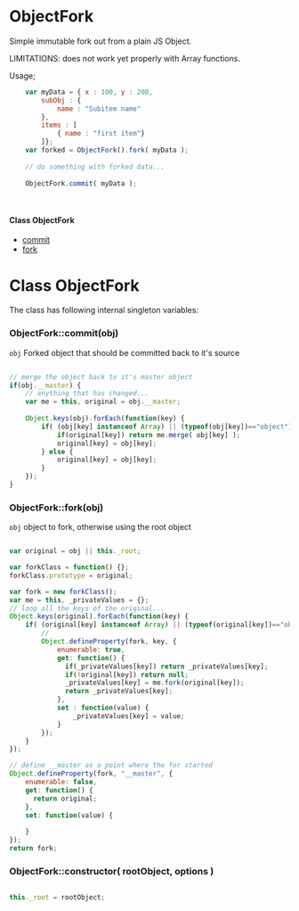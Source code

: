 # ObjectFork

Simple immutable fork out from a plain JS Object.

LIMITATIONS: does not work yet properly with Array functions.

Usage;
```javascript
    var myData = { x : 100, y : 200, 
        subObj : {
            name : "Subitem name"  
        },
        items : [
            { name : "first item"}
        ]};
    var forked = ObjectFork().fork( myData );
    
    // do something with forked data...
    
    ObjectFork.commit( myData );
    
        
```



















   

 


   
#### Class ObjectFork


- [commit](README.md#ObjectFork_commit)
- [fork](README.md#ObjectFork_fork)



   


   





   
# Class ObjectFork


The class has following internal singleton variables:
        
        
### <a name="ObjectFork_commit"></a>ObjectFork::commit(obj)
`obj` Forked object that should be committed back to it&#39;s source
 


```javascript

// merge the object back to it's master object
if(obj.__master) {
    // anything that has changed...
    var me = this, original = obj.__master;
    
    Object.keys(obj).forEach(function(key) {
        if( (obj[key] instanceof Array) || (typeof(obj[key])=="object") ) {
            if(original[key]) return me.merge( obj[key] );     
            original[key] = obj[key];
        } else {
            original[key] = obj[key];
        }
    });    
}
```

### <a name="ObjectFork_fork"></a>ObjectFork::fork(obj)
`obj` object to fork, otherwise using the root object
 


```javascript

var original = obj || this._root;

var forkClass = function() {};
forkClass.prototype = original;

var fork = new forkClass();
var me = this, _privateValues = {};
// loop all the keys of the original...
Object.keys(original).forEach(function(key) {
    if( (original[key] instanceof Array) || (typeof(original[key])=="object") ) {
        // 
        Object.defineProperty(fork, key, {
            enumerable: true,
            get: function() {
              if(_privateValues[key]) return _privateValues[key];
              if(!original[key]) return null;
              _privateValues[key] = me.fork(original[key]);
              return _privateValues[key];
            }, 
            set : function(value) {
                _privateValues[key] = value;
            }
        });         
    }
});

// define __master as a point where the for started
Object.defineProperty(fork, "__master", {
    enumerable: false,
    get: function() {
      return original;
    },
    set: function(value) {
      
    }
}); 
return fork;

```

### ObjectFork::constructor( rootObject, options )

```javascript

this._root = rootObject;
```
        


   


   




